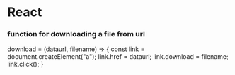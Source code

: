# React


### function for downloading a file from url
download = (dataurl, filename) => {
    const link = document.createElement("a");
    link.href = dataurl;
    link.download = filename;
    link.click();
  }
